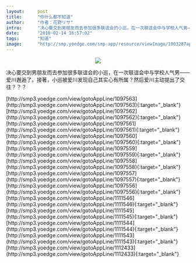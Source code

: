 ```yaml
---
layout:     post
title:      "你什么都不知道"
author:     "作者：花野リサ"
intro:      "决心要交到男朋友而去参加很多联谊会的小巡，在一次联谊会中与学校人气男——爱川邂逅了。接著，小巡被爱川发现自己其实心有所属？然后爱川主动提出了交往？？？"
date:       "2018-02-14 16:57:02"
tags:       "知道"
image:      "http://smp.yoedge.com/smp-app/resource/viewImage/1003287appline.png"
---
```

<div style="text-align: center">
<p><img src="http://smp.yoedge.com/smp-app/resource/viewImage/1003287appline.png"/></p>
</div>
<p class="post-meta">
<span>决心要交到男朋友而去参加很多联谊会的小巡，在一次联谊会中与学校人气男——爱川邂逅了。接著，小巡被爱川发现自己其实心有所属？然后爱川主动提出了交往？？？</span>
</p>
[http://smp3.yoedge.com/view/gotoAppLine/1097563](http://smp3.yoedge.com/view/gotoAppLine/1097563){:target="_blank"}
[http://smp3.yoedge.com/view/gotoAppLine/1097562](http://smp3.yoedge.com/view/gotoAppLine/1097562){:target="_blank"}
[http://smp3.yoedge.com/view/gotoAppLine/1097561](http://smp3.yoedge.com/view/gotoAppLine/1097561){:target="_blank"}
[http://smp3.yoedge.com/view/gotoAppLine/1097560](http://smp3.yoedge.com/view/gotoAppLine/1097560){:target="_blank"}
[http://smp3.yoedge.com/view/gotoAppLine/1097559](http://smp3.yoedge.com/view/gotoAppLine/1097559){:target="_blank"}
[http://smp3.yoedge.com/view/gotoAppLine/1097558](http://smp3.yoedge.com/view/gotoAppLine/1097558){:target="_blank"}
[http://smp3.yoedge.com/view/gotoAppLine/1097557](http://smp3.yoedge.com/view/gotoAppLine/1097557){:target="_blank"}
[http://smp3.yoedge.com/view/gotoAppLine/1097556](http://smp3.yoedge.com/view/gotoAppLine/1097556){:target="_blank"}
[http://smp3.yoedge.com/view/gotoAppLine/1111546](http://smp3.yoedge.com/view/gotoAppLine/1111546){:target="_blank"}
[http://smp3.yoedge.com/view/gotoAppLine/1111545](http://smp3.yoedge.com/view/gotoAppLine/1111545){:target="_blank"}
[http://smp3.yoedge.com/view/gotoAppLine/1111544](http://smp3.yoedge.com/view/gotoAppLine/1111544){:target="_blank"}
[http://smp3.yoedge.com/view/gotoAppLine/1111543](http://smp3.yoedge.com/view/gotoAppLine/1111543){:target="_blank"}
[http://smp3.yoedge.com/view/gotoAppLine/1112433](http://smp3.yoedge.com/view/gotoAppLine/1112433){:target="_blank"}


